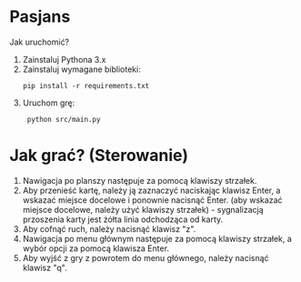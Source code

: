 # Pasjans
Jak uruchomić?
1. Zainstaluj Pythona 3.x
2. Zainstaluj wymagane biblioteki:
   ```
   pip install -r requirements.txt
   ```
3. Uruchom grę:
   ```
    python src/main.py
    ```
# Jak grać? (Sterowanie)
1. Nawigacja po planszy następuje za pomocą klawiszy strzałek.
2. Aby przenieść kartę, należy ją zaznaczyć naciskając klawisz Enter, a wskazać miejsce docelowe i ponownie nacisnąć Enter. (aby wskazać miejsce docelowe, należy użyć klawiszy strzałek) - sygnalizacją przoszenia karty jest żółta linia odchodząca od karty.
3. Aby cofnąć ruch, należy nacisnąć klawisz "z".
4. Nawigacja po menu głównym następuje za pomocą klawiszy strzałek, a wybór opcji za pomocą klawisza Enter.
5. Aby wyjść z gry z powrotem do menu głównego, należy nacisnąć klawisz "q".